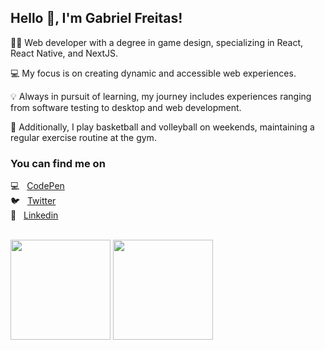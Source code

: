 ## Hello 👋, I'm Gabriel Freitas!

👨‍💻 Web developer with a degree in game design, specializing in React, React Native, and NextJS. 

💻 My focus is on creating dynamic and accessible web experiences.

💡 Always in pursuit of learning, my journey includes experiences ranging from software testing to desktop and web development.

🏐 Additionally, I play basketball and volleyball on weekends, maintaining a regular exercise routine at the gym.

### You can find me on
💻 &nbsp; [CodePen](https://codepen.io/GabrielDeFreitas/pens/) <br>
🐦 &nbsp; [Twitter](https://twitter.com/refri_comfrango) <br>
💬 &nbsp; [Linkedin](https://www.linkedin.com/in/gabrielfreitas21/) <br>

<br>

<div align="left">
  <img height="160em" src="https://github-readme-stats-git-masterrstaa-rickstaa.vercel.app/api?username=GabrielDeFreitas&count_private=true&show_icons=true&theme=dracula&include_all_commits=true"/>
  <img height="160em" src="https://github-readme-stats-git-masterrstaa-rickstaa.vercel.app/api/top-langs/?username=GabrielDeFreitas&layout=compact&langs_count=7&theme=dracula&include_all_commits=true"/>
</div>

